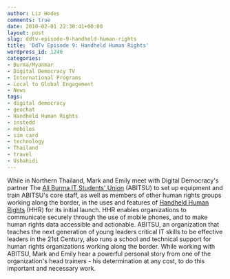 ```yaml
---
author: Liz Hodes
comments: true
date: 2010-02-01 22:30:41+00:00
layout: post
slug: ddtv-episode-9-handheld-human-rights
title: 'DdTv Episode 9: Handheld Human Rights'
wordpress_id: 1240
categories:
- Burma/Myanmar
- Digital Democracy TV
- International Programs
- Local to Global Engagement
- News
tags:
- digital democracy
- geochat
- Handheld Human Rights
- instedd
- mobiles
- sim card
- technology
- Thailand
- travel
- Ushahidi
---
```




While in Northern Thailand, Mark and Emily meet with Digital Democracy's partner The [All Burma IT Students' Union](http://www.abitsu.org/) (ABITSU) to set up equipment and train ABITSU's core staff, as well as members of other human rights groups working along the border, in the uses and features of [Handheld Human Rights](../#hhr) (HHR) for its initial launch. HHR enables organizations to communicate securely through the use of mobile phones, and to make human rights data accessible and actionable. ABITSU, an organization that teaches the next generation of young leaders critical IT skills to be effective leaders in the 21st Century, also runs a school and technical support for human rights organizations working along the border. While working with ABITSU, Mark and Emily hear a powerful personal story from one of the organization's head trainers - his determination at any cost, to do this important and necessary work.
